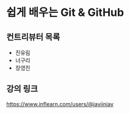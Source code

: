 # 쉽게 배우는 Git & GitHub

## 컨트리뷰터 목록

- 진유림
- 너구리
- 장영진

## 강의 링크

https://www.inflearn.com/users/@jayjinjay

